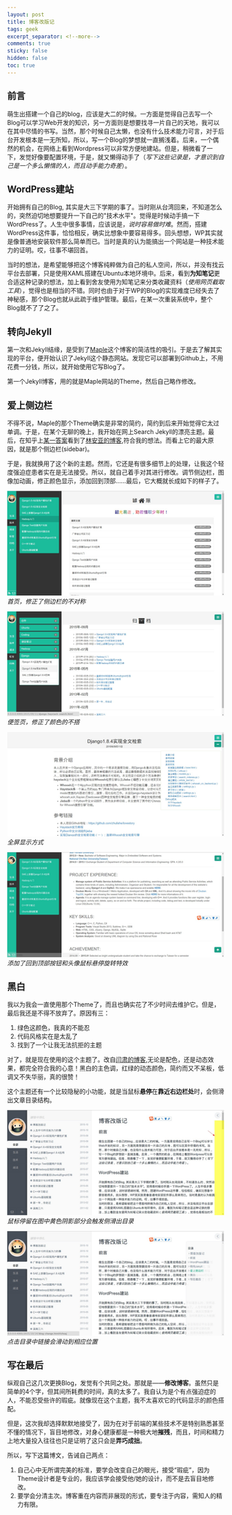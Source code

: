 ```yaml
---
layout: post
title: 博客改版记
tags: geek
excerpt_separator: <!--more-->
comments: true
sticky: false
hidden: false
toc: true
---
```


## 前言

萌生出搭建一个自己的blog，应该是大二的时候。一方面是觉得自己去写一个Blog可以学习Web开发的知识，另一方面则是想要找寻一片自己的天地，我可以在其中尽情的书写。当然，那个时候自己太懒，也没有什么技术能力可言，对于后台开发根本是一无所知，所以，写一个Blog的梦想就一直搁浅着。后来，一个偶然的机会，在网络上看到Wordpress可以非常方便地建站。但是，稍微看了一下，发觉好像要配置环境，于是，就又懒得动手了（*写下这些记录是，才意识到自己是一个多么懒惰的人，而且动手能力奇差*）。<!--more-->

## WordPress建站

开始拥有自己的Blog, 其实是大三下学期的事了。当时刚从台湾回来，不知道怎么的，突然迫切地想要提升一下自己的"技术水平"。觉得是时候动手搞一下WordPress了。人生中很多事情，应该说是，*说时容易做时难*。然而，搭建WordPress这件事，恰恰相反，确实比想象中要容易得多。回头想想，WP其实就是像普通地安装软件那么简单而已。当时是真的认为能搞出一个网站是一种技术能力的证明。哎，往事不堪回首。     

当时的想法，是希望能够把这个博客纯粹做为自己的私人空间，所以，并没有找云平台去部署，只是使用XAML搭建在Ubuntu本地环境中。后来，看到**为知笔记**更合适这种记录的想法，加上看到舍友使用为知笔记来分类收藏资料（*使用网页截取工具*），觉得也是相当的不错。同时也由于对于WP的Blog的实现难度已经失去了神秘感，那个Blog也就从此疏于维护管理。最后，在某一次重装系统中，整个Blog就不了了之了。      


## 转向Jekyll

第一次和Jekyll结缘，是受到了[Maple](http://miao.hu)这个博客的简洁性的吸引。于是去了解其实现的平台，便开始认识了Jekyll这个静态网站。发现它可以部署到Github上，不用花费一分钱，所以，就开始使用它写Blog了。     

第一个Jekyll博客，用的就是Maple网站的Theme，然后自己略作修改。    


## 爱上侧边栏

不得不说，Maple的那个Theme确实是非常的简约，简约到后来开始觉得它太过单调。于是，在某个无聊的晚上，我开始在网上Search Jekyll的漂亮主题。最后，在知乎上[某一答案](http://www.zhihu.com/question/20223939/answer/29742210?utm_campaign=webshare&amp;utm_source=weibo&amp;utm_medium=zhihu)看到了[林安亚的博客](http://painterlin.com/),符合我的想法。而看上它的最大原因，就是那个侧边栏(sidebar)。     

于是，我就换用了这个新的主题。然而，它还是有很多细节上的处理，让我这个轻度强迫症患者实在是无法接受。所以，就自己着手对其进行修改。调节侧边栏，图像加动画，修正颜色显示，添加回到顶部……最后，它大概就长成如下的样子了。

![首页](/assets/images/2015-10-14/1.jpg)
_首页，修正了侧边栏的不对称_

![标签页](/assets/images/2015-10-14/2.jpg)
_便签页，修正了颜色的不搭_

![全屏](/assets/images/2015-10-14/3.jpg)
_全屏显示方式_

![回到顶部](/assets/images/2015-10-14/4.jpg)
_添加了回到顶部按钮和头像鼠标悬停旋转特效_


## 黑白

我以为我会一直使用那个Theme了，而且也确实花了不少时间去维护它。但是，最后我还是不得不放弃了。原因有三：

1. 绿色这颜色，我真的不能忍
2. 代码风格实在是太乱了
3. 找到了一个让我无法抗拒的主题

对了，就是现在使用的这个主题了。改自[闫肃的博客](yansu.org),无论是配色，还是动态效果，都完全符合我的心意！黑白的主色调，红绿的动态颜色，简约而又不呆板，低调又不失华丽，真的很赞！     

这个主题还有一个比较隐秘的小功能，就是当鼠标**悬停**在**靠近右边栏处**时，会侧滑出文章目录结构。

![文章目录触发器](/assets/images/2015-10-14/5.jpg)
_鼠标停留在图中黄色阴影部分会触发侧滑出目录_

![文章目录](/assets/images/2015-10-14/6.jpg)
_点击目录中链接会滑动到相应位置_


## 写在最后

纵观自己这几次更换Blog，发觉有个共同之处。那就是——**修改博客**。虽然只是简单的4个字，但其间所耗费的时间，真的太多了。我自认为是个有点强迫症的人，不能忍受些许的瑕疵。就像现在这个主题，我不太喜欢它的代码显示的颜色搭配。    

但是，这次我却选择默默地接受了，因为在对于前端的某些技术不是特别熟悉甚至不懂的情况下，盲目地修改，对身心健康都是一种极大地**摧残**，而且，时间和精力上地大量投入往往也只是证明了这只会是**弄巧成拙**。     

所以，写下这篇博文，告诫自己两点：

1. 自己心中无所谓完美的标准，要学会改变自己的眼光，接受“瑕疵”，因为Theme设计者是专业的，我应该学会接受他/她的设计，而不是去盲目地修改。
2. 要学会分清主次。博客重在内容而非展现的形式，要专注于内容，需知人的精力有限。


